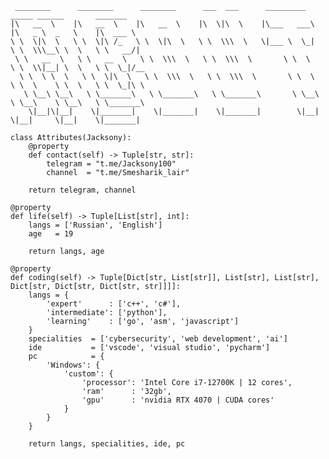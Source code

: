
     ________      ________      ________      ___  ___      _________        _____ ______       _______      
    |\   __  \    |\   __  \    |\   __  \    |\  \|\  \    |\___   ___\     |\   _ \  _   \    |\  ___ \     
    \ \  \|\  \   \ \  \|\ /_   \ \  \|\  \   \ \  \\\  \   \|___ \  \_|     \ \  \\\__\ \  \   \ \   __/|    
     \ \   __  \   \ \   __  \   \ \  \\\  \   \ \  \\\  \       \ \  \       \ \  \\|__| \  \   \ \  \_|/__  
      \ \  \ \  \   \ \  \|\  \   \ \  \\\  \   \ \  \\\  \       \ \  \       \ \  \    \ \  \   \ \  \_|\ \ 
       \ \__\ \__\   \ \_______\   \ \_______\   \ \_______\       \ \__\       \ \__\    \ \__\   \ \_______\
        \|__|\|__|    \|_______|    \|_______|    \|_______|        \|__|        \|__|     \|__|    \|_______|             
    
    class Attributes(Jacksony):
        @property
        def contact(self) -> Tuple[str, str]:
            telegram = "t.me/Jacksony100"
            channel  = "t.me/Smesharik_lair"
        
        return telegram, channel

    @property
    def life(self) -> Tuple[List[str], int]:
        langs = ['Russian', 'English']
        age   = 19
        
        return langs, age
    
    @property
    def coding(self) -> Tuple[Dict[str, List[str]], List[str], List[str], Dict[str, Dict[str, Dict[str, str]]]]:
        langs = {
            'expert'      : ['c++', 'c#'],
            'intermediate': ['python'],
            'learning'    : ['go', 'asm', 'javascript']
        }
        specialities  = ['cybersecurity', 'web development', 'ai']
        ide           = ['vscode', 'visual studio', 'pycharm']
        pc            = {
            'Windows': {
                'custom': {
                    'processor': 'Intel Core i7-12700K | 12 cores',
                    'ram'      : '32gb',
                    'gpu'      : 'nvidia RTX 4070 | CUDA cores'
                }
            }
        }

        return langs, specialities, ide, pc
